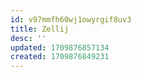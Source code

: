 ```yaml
---
id: v97mmfh60wj1owyrgif8uv3
title: Zellij
desc: ''
updated: 1709876857134
created: 1709876849231
---
```


## 